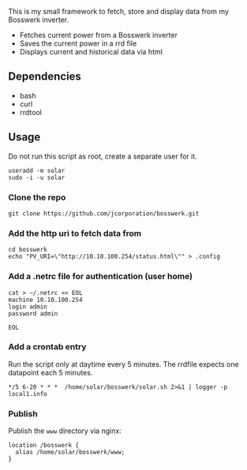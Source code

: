 This is my small framework to fetch, store and display data from my Bosswerk inverter.

- Fetches current power from a Bosswerk inverter
- Saves the current power in a rrd file
- Displays current and historical data via html

## Dependencies

- bash
- curl
- rrdtool

## Usage

Do not run this script as root, create a separate user for it.

```
useradd -m solar
sudo -i -u solar
```

### Clone the repo

```
git clone https://github.com/jcorporation/bosswerk.git
```

### Add the http uri to fetch data from

```
cd bosswerk
echo "PV_URI=\"http://10.10.100.254/status.html\"" > .config
```

### Add a .netrc file for authentication (user home)

```
cat > ~/.netrc << EOL
machine 10.10.100.254
login admin
password admin

EOL
```

### Add a crontab entry

Run the script only at daytime every 5 minutes. The rrdfile expects one datapoint each 5 minutes.

```
*/5 6-20 * * *	/home/solar/bosswerk/solar.sh 2>&1 | logger -p local1.info
```

### Publish

Publish the `www` directory via nginx:

```
location /bosswerk {
  alias /home/solar/bosswerk/www;
}

```
